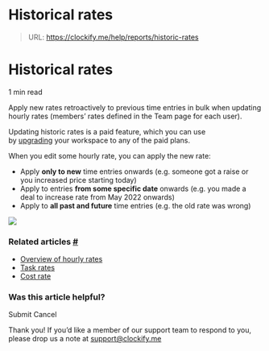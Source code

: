# Historical rates

> URL: https://clockify.me/help/reports/historic-rates

# Historical rates

1 min read

Apply new rates retroactively to previous time entries in bulk when updating hourly rates (members’ rates defined in the Team page for each user).

Updating historic rates is a paid feature, which you can use by [upgrading](https://clockify.me/pricing) your workspace to any of the paid plans.

When you edit some hourly rate, you can apply the new rate:

* Apply **only to new** time entries onwards (e.g. someone got a raise or you increased price starting today)
* Apply to entries **from some specific date** onwards (e.g. you made a deal to increase rate from May 2022 onwards)
* Apply to **all past and future** time entries (e.g. the old rate was wrong)

![](https://clockify.me/help/wp-content/uploads/2024/03/Screenshot-2024-03-21-at-10.46.29.png)

### Related articles [#](#related-articles)

* [Overview of hourly rates](https://clockify.me/help/reports/hourly-rates)
* [Task rates](https://clockify.me/help/reports/task-rates)
* [Cost rate](https://clockify.me/help/reports/labor-cost)

### Was this article helpful?

Submit
Cancel

Thank you! If you’d like a member of our support team to respond to you, please drop us a note at support@clockify.me
